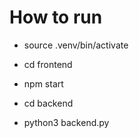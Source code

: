 # How to run

- source .venv/bin/activate
- cd frontend 
- npm start

- cd backend 
- python3 backend.py
